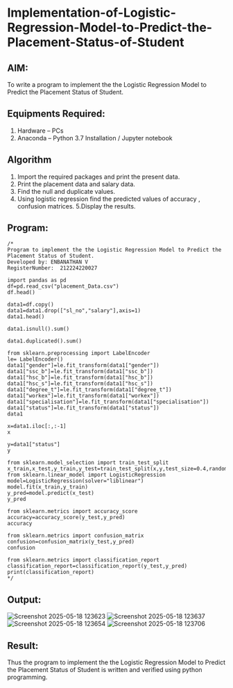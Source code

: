 # Implementation-of-Logistic-Regression-Model-to-Predict-the-Placement-Status-of-Student

## AIM:
To write a program to implement the the Logistic Regression Model to Predict the Placement Status of Student.

## Equipments Required:
1. Hardware – PCs
2. Anaconda – Python 3.7 Installation / Jupyter notebook

## Algorithm
1. Import the required packages and print the present data.
2. Print the placement data and salary data.
3. Find the null and duplicate values.
4. Using logistic regression find the predicted values of accuracy , confusion matrices.
5.Display the results.

## Program:
```
/*
Program to implement the the Logistic Regression Model to Predict the Placement Status of Student.
Developed by: ENBANATHAN V
RegisterNumber:  212224220027

import pandas as pd
df=pd.read_csv("placement_Data.csv")
df.head()

data1=df.copy()
data1=data1.drop(["sl_no","salary"],axis=1)
data1.head()

data1.isnull().sum()

data1.duplicated().sum()

from sklearn.preprocessing import LabelEncoder
le= LabelEncoder()
data1["gender"]=le.fit_transform(data1["gender"])
data1["ssc_b"]=le.fit_transform(data1["ssc_b"])
data1["hsc_b"]=le.fit_transform(data1["hsc_b"])
data1["hsc_s"]=le.fit_transform(data1["hsc_s"])
data1["degree_t"]=le.fit_transform(data1["degree_t"])
data1["workex"]=le.fit_transform(data1["workex"])
data1["specialisation"]=le.fit_transform(data1["specialisation"])
data1["status"]=le.fit_transform(data1["status"])
data1

x=data1.iloc[:,:-1]
x

y=data1["status"]
y

from sklearn.model_selection import train_test_split
x_train,x_test,y_train,y_test=train_test_split(x,y,test_size=0.4,random_state=45)
from sklearn.linear_model import LogisticRegression
model=LogisticRegression(solver="liblinear")
model.fit(x_train,y_train)
y_pred=model.predict(x_test)
y_pred

from sklearn.metrics import accuracy_score
accuracy=accuracy_score(y_test,y_pred)
accuracy

from sklearn.metrics import confusion_matrix
confusion=confusion_matrix(y_test,y_pred)
confusion

from sklearn.metrics import classification_report
classification_report=classification_report(y_test,y_pred)
print(classification_report)
*/
```

## Output:
![Screenshot 2025-05-18 123623](https://github.com/user-attachments/assets/d04f6025-5935-4559-b35a-b9c994c53dc2)
![Screenshot 2025-05-18 123637](https://github.com/user-attachments/assets/a0e641b7-ac7b-4732-b79c-f55125a1cbba)
![Screenshot 2025-05-18 123654](https://github.com/user-attachments/assets/caed0d0c-ec67-4066-a4c5-71744213605f)
![Screenshot 2025-05-18 123706](https://github.com/user-attachments/assets/4e91d455-61b6-4b2f-8cf1-9129635b4e2d)



## Result:
Thus the program to implement the the Logistic Regression Model to Predict the Placement Status of Student is written and verified using python programming.

